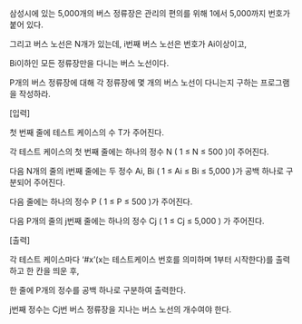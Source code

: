 삼성시에 있는 5,000개의 버스 정류장은 관리의 편의를 위해 1에서 5,000까지 번호가 붙어 있다.

그리고 버스 노선은 N개가 있는데, i번째 버스 노선은 번호가 Ai이상이고,

Bi이하인 모든 정류장만을 다니는 버스 노선이다.

P개의 버스 정류장에 대해 각 정류장에 몇 개의 버스 노선이 다니는지 구하는 프로그램을 작성하라.


[입력]

첫 번째 줄에 테스트 케이스의 수 T가 주어진다.

각 테스트 케이스의 첫 번째 줄에는 하나의 정수 N ( 1 ≤ N ≤ 500 )이 주어진다.

다음 N개의 줄의 i번째 줄에는 두 정수 Ai, Bi ( 1 ≤ Ai ≤ Bi ≤ 5,000 )가 공백 하나로 구분되어 주어진다.

다음 줄에는 하나의 정수 P ( 1 ≤ P ≤ 500 )가 주어진다.

다음 P개의 줄의 j번째 줄에는 하나의 정수 Cj ( 1 ≤ Cj ≤ 5,000 ) 가 주어진다.


[출력]

각 테스트 케이스마다 ‘#x’(x는 테스트케이스 번호를 의미하며 1부터 시작한다)를 출력하고 한 칸을 띄운 후,

한 줄에 P개의 정수를 공백 하나로 구분하여 출력한다.

j번째 정수는 Cj번 버스 정류장을 지나는 버스 노선의 개수여야 한다.